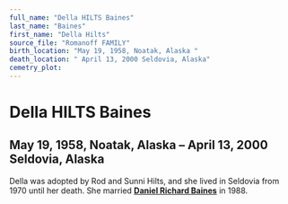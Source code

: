 ```yaml
---
full_name: "Della HILTS Baines"
last_name: "Baines"
first_name: "Della Hilts"
source_file: "Romanoff FAMILY"
birth_location: "May 19, 1958, Noatak, Alaska "
death_location: " April 13, 2000 Seldovia, Alaska"
cemetry_plot: 
---
```

# Della HILTS Baines

## May 19, 1958, Noatak, Alaska – April 13, 2000 Seldovia, Alaska

Della was adopted by Rod and Sunni Hilts, and she lived in Seldovia from
1970 until her death. She married **[Daniel Richard
Baines](#daniel-richard-baines)** in 1988.

